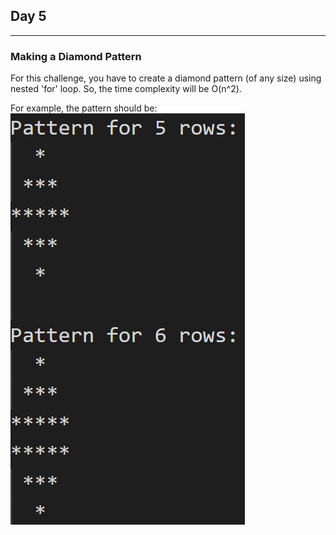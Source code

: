 ## Day 5
---
### Making a Diamond Pattern

For this challenge, you have to create a diamond pattern (of any size) using nested 'for' loop.
So, the time complexity will be O(n^2).

For example, the pattern should be:
&nbsp;
  ![](pattern.png)
